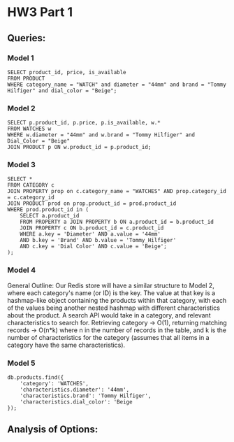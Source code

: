 # HW3 Part 1


## Queries:


### Model 1
```
SELECT product_id, price, is_available
FROM PRODUCT
WHERE category_name = "WATCH" and diameter = "44mm" and brand = "Tommy Hilfiger" and dial_color = "Beige";
```

### Model 2
```
SELECT p.product_id, p.price, p.is_available, w.*
FROM WATCHES w
WHERE w.diameter = "44mm" and w.brand = "Tommy Hilfiger" and Dial_Color = "Beige"
JOIN PRODUCT p ON w.product_id = p.product_id;
```

### Model 3
```
SELECT * 
FROM CATEGORY c
JOIN PROPERTY prop on c.category_name = "WATCHES" AND prop.category_id = c.category_id
JOIN PRODUCT prod on prop.product_id = prod.product_id
WHERE prod.product_id in (
	SELECT a.product_id
	FROM PROPERTY a JOIN PROPERTY b ON a.product_id = b.product_id
	JOIN PROPERTY c ON b.product_id = c.product_id
	WHERE a.key = 'Diameter' AND a.value = '44mm'
	AND b.key = 'Brand' AND b.value = 'Tommy_Hilfiger'
	AND c.key = 'Dial Color' AND c.value = 'Beige';
);
```
	
### Model 4 

General Outline: Our Redis store will have a similar structure to Model 2, where each category's name (or ID) is the
key. The value at that key is a hashmap-like object containing the products within that category, with each of the
values being another nested hashmap with different characteristics about the product. A search API would take in a
category, and relevant characteristics to search for. Retrieving category -> O(1), returning matching records -> O(n*k)
where n in the number of records in the table, and k is the number of characteristics for the category (assumes that
all items in a category have the same characteristics).

### Model 5 
```
db.products.find({
	'category': 'WATCHES',
	'characteristics.diameter': '44mm',
	'characteristics.brand': 'Tommy Hilfiger',
	'characteristics.dial_color': 'Beige
});
```

## Analysis of Options:

